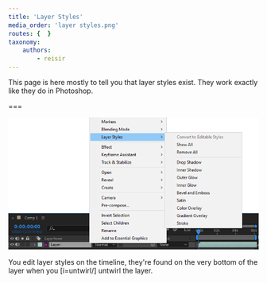 ```yaml
---
title: 'Layer Styles'
media_order: 'layer styles.png'
routes: {  }
taxonomy:
    authors:
        - reisir
---
```


This page is here mostly to tell you that layer styles exist. They work exactly like they do in Photoshop. 

===

![Layer Styles in the layer right-click menu](layer%20styles.png)

You edit layer styles on the timeline, they're found on the very bottom of the layer when you [i=untwirl/] untwirl the layer.











